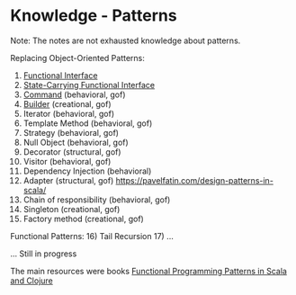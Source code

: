 Knowledge - Patterns
====================

Note: The notes are not exhausted knowledge about patterns.

Replacing Object-Oriented Patterns:
1) [Functional Interface](https://github.com/OndrejKucera/knowledge_patterns/blob/master/Functional_Interface.md)
2) [State-Carrying Functional Interface](https://github.com/OndrejKucera/knowledge_patterns/blob/master/State-Carrying_Functional_Interface.md)
3) [Command](https://github.com/OndrejKucera/knowledge_patterns/blob/master/Command.md) (behavioral, gof)
4) [Builder](https://github.com/OndrejKucera/knowledge_patterns/blob/master/Builder.md) (creational, gof)
5) Iterator (behavioral, gof)
6) Template Method (behavioral, gof)
7) Strategy (behavioral, gof)
8) Null Object (behavioral, gof)
9) Decorator (structural, gof)
10) Visitor (behavioral, gof)
11) Dependency Injection (behavioral)
13) Adapter (structural, gof) https://pavelfatin.com/design-patterns-in-scala/
15) Chain of responsibility (behavioral, gof)
12) Singleton (creational, gof)
14) Factory method (creational, gof)

Functional Patterns:
16) Tail Recursion
17) ...

... Still in progress

The main resources were books [Functional Programming Patterns in Scala and Clojure](https://www.goodreads.com/book/show/17610214-functional-programming-patterns-in-scala-and-clojure)
